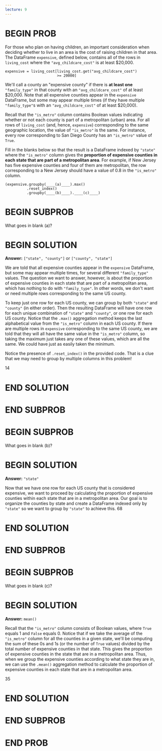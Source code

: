 ```yaml
---
lecture: 9
---
```


# BEGIN PROB

For those who plan on having children, an important consideration when
deciding whether to live in an area is the cost of raising children in
that area. The DataFrame `expensive`, defined below, contains all of the
rows in `living_cost` where the `"avg_childcare_cost"` is at least
\$20,000.

    expensive = living_cost[living_cost.get("avg_childcare_cost") 
                            >= 20000]

We'll call a county an "expensive county\" if there is **at least one**
`"family_type"` in that county with an `"avg_childcare_cost"` of at
least \$20,000. Note that all expensive counties appear in the
`expensive` DataFrame, but some may appear multiple times (if they have
multiple `"family_type"`s with an `"avg_childcare_cost"` of at least
\$20,000).

Recall that the `"is_metro"` column contains Boolean values indicating
whether or not each county is part of a metropolitan (urban) area. For
all rows of `living_cost` (and, hence, `expensive`) corresponding to the
same geographic location, the value of `"is_metro"` is the same. For
instance, every row corresponding to San Diego County has an
`"is_metro"` value of `True`.

Fill in the blanks below so that the result is a DataFrame indexed by
`"state"` where the `"is_metro"` column gives the **proportion of
expensive counties in each state that are part of a metropolitan area**.
For example, if New Jersey has five expensive counties and four of them
are metropolitan, the row corresponding to a New Jersey should have a
value of 0.8 in the `"is_metro"` column.

    (expensive.groupby(____(a)____).max()
              .reset_index()
              .groupby(____(b)____).____(c)____)

# BEGIN SUBPROB

What goes in blank (a)?

# BEGIN SOLUTION

**Answer:** `["state", "county"]` or `["county", "state"]`

We are told that all expensive counties appear in the `expensive` DataFrame, but some may appear multiple times, for several different `"family_type"` values. The question we want to answer, however, is about the proportion of expensive counties in each state that are part of a metropolitan area, which has nothing to do with `"family_type"`. In other words, we don't want or need multiple rows corresponding to the same US county. 

To keep just one row for each US county, we can group by both `"state"` and `"county"` (in either order). Then the resulting DataFrame will have one row for each unique combination of `"state"` and `"county"`, or one row for each US county. Notice that the `.max()` aggregation method keeps the last alphabetical value from the `"is_metro"` column in each US county. If there are multiple rows in `expensive` corresponding to the same US county, we are told that they will all have the same value in the `"is_metro"` column, so taking the maximum just takes any one of these values, which are all the same. We could have just as easily taken the minimum.

Notice the presence of `.reset_index()` in the provided code. That is a clue that we may need to group by multiple columns in this problem! 

<average>14</average>

# END SOLUTION

# END SUBPROB

# BEGIN SUBPROB

What goes in blank (b)?

# BEGIN SOLUTION

**Answer:** `"state"`

Now that we have one row for each US county that is considered expensive, we want to proceed by calculating the proportion of expensive counties within each state that are in a metropolitan area. Our goal is to organize the counties by state and create a DataFrame indexed only by `"state"` so we want to group by `"state"` to achieve this.
<average>68</average>


# END SOLUTION

# END SUBPROB

# BEGIN SUBPROB

What goes in blank (c)?

# BEGIN SOLUTION

**Answer:** `mean()`

Recall that the `"is_metro"` column consists of Boolean values, where `True` equals 1 and `False` equals 0. Notice that if we take the average of the `"is_metro"` column for all the counties in a given state, we'll be computing the sum of these 0s and 1s (or the number of `True` values) divided by the total number of expensive counties in that state. This gives the proportion of expensive counties in the state that are in a metropolitan area. Thus, when we group the expensive counties according to what state they are in, we can use the `.mean()` aggregation method to calculate the proportion of expensive counties in each state that are in a metropolitan area.

<average>35</average>

# END SOLUTION

# END SUBPROB

# END PROB
